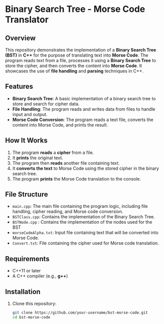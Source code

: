 # Binary Search Tree - Morse Code Translator

## Overview

This repository demonstrates the implementation of a **Binary Search Tree (BST)** in **C++** for the purpose of translating text into **Morse Code**. The program reads text from a file, processes it using a **Binary Search Tree** to store the cipher, and then converts the content into **Morse Code**. It showcases the use of **file handling** and **parsing** techniques in C++.

## Features

- **Binary Search Tree**: A basic implementation of a binary search tree to store and search for cipher data.
- **File Handling**: The program reads and writes data from files to handle input and output.
- **Morse Code Conversion**: The program reads a text file, converts the content into Morse Code, and prints the result.

## How It Works

1. The program **reads** a **cipher** from a file.
2. It **prints** the original text.
3. The program then **reads** another file containing text.
4. It **converts the text** to Morse Code using the stored cipher in the binary search tree.
5. The program **prints** the Morse Code translation to the console.

## File Structure

- `main.cpp`: The main file containing the program logic, including file handling, cipher reading, and Morse code conversion.
- `BSTClass.cpp`: Contains the implementation of the Binary Search Tree.
- `BSTNode.cpp` : Contains the implementation of the nodes used for the BST
- `morseCodeAlpha.txt`: Input file containing text that will be converted into Morse Code.
- `Convert.txt`: File containing the cipher used for Morse code translation.

## Requirements

- C++11 or later
- A C++ compiler (e.g., **g++**)

## Installation

1. Clone this repository:
   ```bash
   git clone https://github.com/your-username/bst-morse-code.git
   cd bst-morse-code
